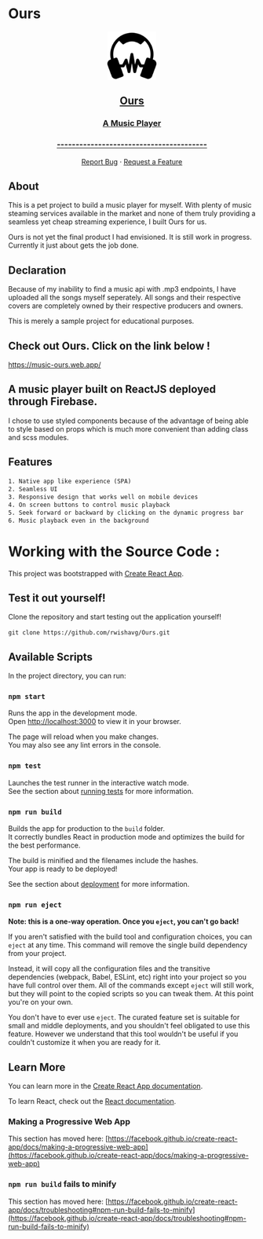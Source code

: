 # Ours

<p align="center">
  <a href="https://music-ours.web.app/">
    <img align="center" src="public/logo.png" alt="Logo" width="100" height="100">
    <h2 align="center">Ours</h2>
    <h3 align="center">A Music Player</h3>
    <h3 align="center">----------------------------------------</h3>
  </a>
  <p align="center">
    <a href="https://github.com/rwishavg/Ours/issues">Report Bug</a>
    ·
    <a href="https://github.com/rwishavg/Ours/issues">Request a Feature</a>
  </p>
</p>

## About

This is a pet project to build a music player for myself. With plenty of music steaming services available in the market and none of them truly providing a seamless yet cheap streaming experience, I built Ours for us.

Ours is not yet the final product I had envisioned. It is still work in progress. Currently it just about gets the job done.

## Declaration

Because of my inability to find a music api with .mp3 endpoints, I have uploaded all the songs myself seperately. 
All songs and their respective covers are completely owned by their respective producers and owners. 

This is merely a sample project for educational purposes.

## Check out Ours. Click on the link below !

https://music-ours.web.app/

## A music player built on ReactJS deployed through Firebase.

I chose to use styled components because of the advantage of being able to style based on props which is much more convenient than adding class and scss modules. 

## Features

```
1. Native app like experience (SPA)
2. Seamless UI
3. Responsive design that works well on mobile devices
4. On screen buttons to control music playback
5. Seek forward or backward by clicking on the dynamic progress bar
6. Music playback even in the background
```

# Working with the Source Code :

This project was bootstrapped with [Create React App](https://github.com/facebook/create-react-app).

## Test it out yourself!

Clone the repository and start testing out the application yourself!

``` git clone https://github.com/rwishavg/Ours.git ```

## Available Scripts

In the project directory, you can run:

### `npm start`

Runs the app in the development mode.\
Open [http://localhost:3000](http://localhost:3000) to view it in your browser.

The page will reload when you make changes.\
You may also see any lint errors in the console.

### `npm test`

Launches the test runner in the interactive watch mode.\
See the section about [running tests](https://facebook.github.io/create-react-app/docs/running-tests) for more information.

### `npm run build`

Builds the app for production to the `build` folder.\
It correctly bundles React in production mode and optimizes the build for the best performance.

The build is minified and the filenames include the hashes.\
Your app is ready to be deployed!

See the section about [deployment](https://facebook.github.io/create-react-app/docs/deployment) for more information.

### `npm run eject`

**Note: this is a one-way operation. Once you `eject`, you can't go back!**

If you aren't satisfied with the build tool and configuration choices, you can `eject` at any time. This command will remove the single build dependency from your project.

Instead, it will copy all the configuration files and the transitive dependencies (webpack, Babel, ESLint, etc) right into your project so you have full control over them. All of the commands except `eject` will still work, but they will point to the copied scripts so you can tweak them. At this point you're on your own.

You don't have to ever use `eject`. The curated feature set is suitable for small and middle deployments, and you shouldn't feel obligated to use this feature. However we understand that this tool wouldn't be useful if you couldn't customize it when you are ready for it.

## Learn More

You can learn more in the [Create React App documentation](https://facebook.github.io/create-react-app/docs/getting-started).

To learn React, check out the [React documentation](https://reactjs.org/).

### Making a Progressive Web App

This section has moved here: [https://facebook.github.io/create-react-app/docs/making-a-progressive-web-app](https://facebook.github.io/create-react-app/docs/making-a-progressive-web-app)

### `npm run build` fails to minify

This section has moved here: [https://facebook.github.io/create-react-app/docs/troubleshooting#npm-run-build-fails-to-minify](https://facebook.github.io/create-react-app/docs/troubleshooting#npm-run-build-fails-to-minify)
